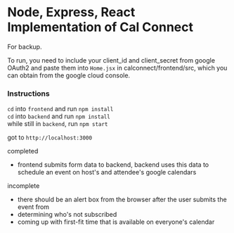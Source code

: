 # Node, Express, React Implementation of Cal Connect

For backup.

To run, you need to include your client_id and client_secret from google OAuth2 and paste them into `Home.jsx` in calconnect/frontend/src, which you can obtain from the google cloud console.

### Instructions
`cd` into `frontend` and run `npm install`<br/>
`cd` into `backend` and run `npm install`<br/>
while still in `backend`, run `npm start`<br/>

got to `http://localhost:3000`

completed
- frontend submits form data to backend, backend uses this data to schedule an event on host's and attendee's google calendars

incomplete
- there should be an alert box from the browser after the user submits the event from
- determining who's not subscribed
- coming up with first-fit time that is available on everyone's calendar
